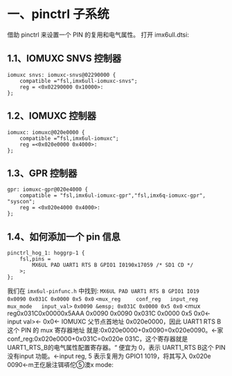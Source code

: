 

# 一、pinctrl 子系统

借助 pinctrl 来设置一个 PIN 的复用和电气属性。
打开 imx6ull.dtsi:
## 1.1、IOMUXC SNVS 控制器
```
iomuxc snvs: iomuxc-snvs@02290000 {
	compatible ="fsl,imx6ull-iomuxc-snvs";
	reg = <0x02290000 0x10000>:
};
```
## 1.2、IOMUXC  控制器
```
iomuxc: iomuxc@020e0000 {
	compatible =“fsl,imx6ul-iomuxc";
	reg =<0x020e0000 0x4000>:
};
```
## 1.3、GPR  控制器
```
gpr: iomuxc-gpr@020e4000 {
	compatible = "fsl,imx6ul-iomuxc-gpr","fsl,imx6q-iomuxc-gpr", "syscon";	
	reg = <0x020e4000 0x4000>:
};
```
## 1.4、如何添加一个 pin 信息
```
pinctrl_hog_1: hoggrp-1 {
	fsl,pins = 
		MX6UL PAD UART1 RTS B GPIO1 I0190x17059 /* SD1 CD */
	>;
};
```
我们在 `imx6ul-pinfunc.h` 中找到:
`MX6UL PAD UART1 RTS B GPIO1 IO19`       &emsp;&emsp;&emsp;&emsp;      `0x0090 0x031C 0x0000 0x5 0x0`
 `<mux_reg     conf_reg   input_reg    mux_mode   input_val>`
 `0x0090 &emsp; 0x031C 0x0000 0x5 0x0`
 <mux reg0x031C0x00000x5AAA
0x0090
0x0090 0x031C 0x0000 0x5 0x0←
input val>←
0x0←
IOMUXC 父节点首地址 0x020e0000，因此 UART1 RTS B 这个 PIN 的 mux 寄存器地址 就是:0x020e0000+0x0090=0x020e0090。←家
conf_reg:0x020e0000+0x031C=0x020e 031C，这个寄存器就是 UART1_RTS_B的电气属性配置寄存器。“
便宜为 0，表示 UART1_RTS B这个 PIN 没有input 功能。←input reg,
5 表示复用为 GPIO1 1019，将其写入 0x020e 0090←m玊仡扆注铒哢佗⑤澳x mode:
<!--stackedit_data:
eyJoaXN0b3J5IjpbLTk1NzMzNDY2NF19
-->